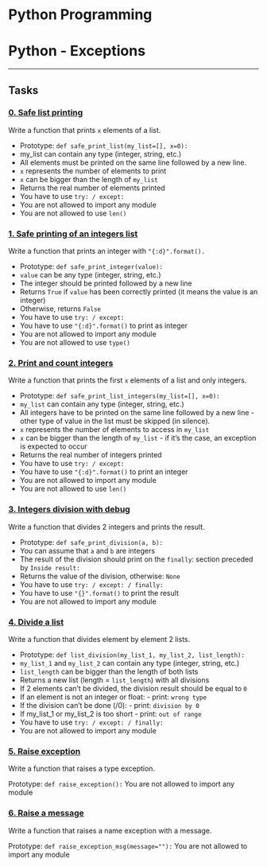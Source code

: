 # Python Programming

# Python - Exceptions
---
## Tasks

### [0. Safe list printing](https://github.com/WennieL/holbertonschool-higher_level_programming/blob/master/python-exceptions/0-safe_print_list.py)
Write a function that prints `x` elements of a list.

- Prototype: `def safe_print_list(my_list=[], x=0):`
- my_list can contain any type (integer, string, etc.)
- All elements must be printed on the same line followed by a new line.
- `x` represents the number of elements to print
- `x` can be bigger than the length of `my_list`
- Returns the real number of elements printed
- You have to use `try: / except:`
- You are not allowed to import any module
- You are not allowed to use `len()`

### [1. Safe printing of an integers list](https://github.com/WennieL/holbertonschool-higher_level_programming/blob/master/python-exceptions/1-safe_print_integer.py)
Write a function that prints an integer with `"{:d}".format().`

- Prototype: `def safe_print_integer(value):`
- `value` can be any type (integer, string, etc.)
- The integer should be printed followed by a new line
- Returns `True` if `value` has been correctly printed (it means the value is an integer)
- Otherwise, returns `False`
- You have to use `try: / except:`
- You have to use `"{:d}".format()` to print as integer
- You are not allowed to import any module
- You are not allowed to use `type()`

### [2. Print and count integers](https://github.com/WennieL/holbertonschool-higher_level_programming/blob/master/python-exceptions/2-safe_print_list_integers.py)
Write a function that prints the first `x` elements of a list and only integers.

- Prototype: `def safe_print_list_integers(my_list=[], x=0):`
- `my_list` can contain any type (integer, string, etc.)
- All integers have to be printed on the same line followed by a new line - other type of value in the list must be skipped (in silence).
- `x` represents the number of elements to access in `my_list`
- `x` can be bigger than the length of `my_list` - if it’s the case, an exception is expected to occur
- Returns the real number of integers printed
- You have to use `try: / except:`
- You have to use `"{:d}".format()` to print an integer
- You are not allowed to import any module
- You are not allowed to use `len()`

### [3. Integers division with debug](https://github.com/WennieL/holbertonschool-higher_level_programming/blob/master/python-exceptions/3-safe_print_division.py)
Write a function that divides 2 integers and prints the result.

- Prototype: `def safe_print_division(a, b):`
- You can assume that `a` and `b` are integers
- The result of the division should print on the `finally`: section preceded by `Inside result:`
- Returns the value of the division, otherwise: `None`
- You have to use `try: / except: / finally:`
- You have to use `"{}".format()` to print the result
- You are not allowed to import any module

### [4. Divide a list](https://github.com/WennieL/holbertonschool-higher_level_programming/blob/master/python-exceptions/4-list_division.py)
Write a function that divides element by element 2 lists.

- Prototype: `def list_division(my_list_1, my_list_2, list_length):`
- `my_list_1` and `my_list_2` can contain any type (integer, string, etc.)
- `list_length` can be bigger than the length of both lists
- Returns a new list (length = `list_length`) with all divisions
- If 2 elements can’t be divided, the division result should be equal to `0`
- If an element is not an integer or float:
        - print: `wrong type`
- If the division can’t be done (/0):
        - print: `division by 0`
- If my_list_1 or my_list_2 is too short
        - print: `out of range`
- You have to use `try: / except: / finally:`
- You are not allowed to import any module

### [5. Raise exception](https://github.com/WennieL/holbertonschool-higher_level_programming/blob/master/python-exceptions/5-raise_exception.py)
Write a function that raises a type exception.

Prototype: `def raise_exception():`
You are not allowed to import any module

### [6. Raise a message](https://github.com/WennieL/holbertonschool-higher_level_programming/blob/master/python-exceptions/6-raise_exception_msg.py)
Write a function that raises a name exception with a message.

Prototype: `def raise_exception_msg(message=""):`
You are not allowed to import any module
